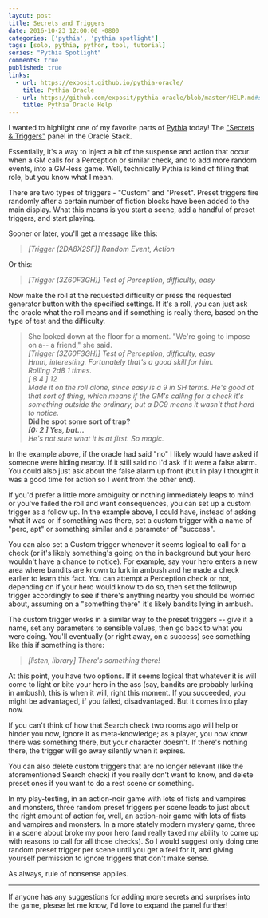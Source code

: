 ```yaml
---
layout: post
title: Secrets and Triggers
date: 2016-10-23 12:00:00 -0800
categories: ['pythia', 'pythia spotlight']
tags: [solo, pythia, python, tool, tutorial]
series: "Pythia Spotlight"
comments: true
published: true
links:
  - url: https://exposit.github.io/pythia-oracle/
    title: Pythia Oracle
  - url: https://github.com/exposit/pythia-oracle/blob/master/HELP.md#secrets--triggers
    title: Pythia Oracle Help
---
```


I wanted to highlight one of my favorite parts of [Pythia](https://exposit.github.io/pythia-oracle/) today! The ["Secrets & Triggers"](https://github.com/exposit/pythia-oracle/blob/master/HELP.md#secrets--triggers) panel in the Oracle Stack.

Essentially, it's a way to inject a bit of the suspense and action that occur when a GM calls for a Perception or similar check, and to add more random events, into a GM-less game. Well, technically Pythia is kind of filling that role, but you know what I mean.

<!--more-->

There are two types of triggers - "Custom" and "Preset". Preset triggers fire randomly after a certain number of fiction blocks have been added to the main display. What this means is you start a scene, add a handful of preset triggers, and start playing.

Sooner or later, you'll get a message like this:

>*[Trigger (2DA8X2SF)] Random Event, Action*

Or this:

>*[Trigger (3Z60F3GH)] Test of Perception, difficulty, easy*

Now make the roll at the requested difficulty or press the requested generator button with the specified settings. If it's a roll, you can just ask the oracle what the roll means and if something is really there, based on the type of test and the difficulty.

>She looked down at the floor for a moment. "We're going to impose on a-- a friend," she said.<br>
>*[Trigger (3Z60F3GH)] Test of Perception, difficulty, easy*<br>
>*Hmm, interesting. Fortunately that's a good skill for him.*<br>
>*Rolling 2d8 1 times.*<br>
>*[  8 4  ] 12*<br>
>*Made it on the roll alone, since easy is a 9 in SH terms. He's good at that sort of thing, which means if the GM's calling for a check it's something outside the ordinary, but a DC9 means it wasn't that hard to notice.*<br>
>**Did he spot some sort of trap?**<br>
>**_[0: 2 ] Yes, but..._**<br>
>*He's not sure what it is at first. So magic.*<br>

In the example above, if the oracle had said "no" I likely would have asked if someone were hiding nearby. If it still said no I'd ask if it were a false alarm. You could also just ask about the false alarm up front (but in play I thought it was a good time for action so I went from the other end).

If you'd prefer a little more ambiguity or nothing immediately leaps to mind or you've failed the roll and want consequences, you can set up a custom trigger as a follow up. In the example above, I could have, instead of asking what it was or if something was there, set a custom trigger with a name of "perc, apt" or something similar and a parameter of "success".

You can also set a Custom trigger whenever it seems logical to call for a check (or it's likely something's going on the in background but your hero wouldn't have a chance to notice). For example, say your hero enters a new area where bandits are known to lurk in ambush and he made a check earlier to learn this fact. You can attempt a Perception check or not, depending on if your hero would know to do so, then set the followup trigger accordingly to see if there's anything nearby you should be worried about, assuming on a "something there" it's likely bandits lying in ambush.

The custom trigger works in a similar way to the preset triggers -- give it a name, set any parameters to sensible values, then go back to what you were doing. You'll eventually (or right away, on a success) see something like this if something is there:

> *[listen, library] There's something there!*

At this point, you have two options. If it seems logical that whatever it is will come to light or bite your hero in the ass (say, bandits are probably lurking in ambush), this is when it will, right this moment. If you succeeded, you might be advantaged, if you failed, disadvantaged. But it comes into play now.

If you can't think of how that Search check two rooms ago will help or hinder you now, ignore it as meta-knowledge; as a player, you now know there was something there, but your character doesn't. If there's nothing there, the trigger will go away silently when it expires.

You can also delete custom triggers that are no longer relevant (like the aforementioned Search check) if you really don't want to know, and delete preset ones if you want to do a rest scene or something.

In my play-testing, in an action-noir game with lots of fists and vampires and monsters, three random preset triggers per scene leads to just about the right amount of action for, well, an action-noir game with lots of fists and vampires and monsters. In a more stately modern mystery game, three in a scene about broke my poor hero (and really taxed my ability to come up with reasons to call for all those checks). So I would suggest only doing one random preset trigger per scene until you get a feel for it, and giving yourself permission to ignore triggers that don't make sense.

As always, rule of nonsense applies.

---

If anyone has any suggestions for adding more secrets and surprises into the game, please let me know, I'd love to expand the panel further!
